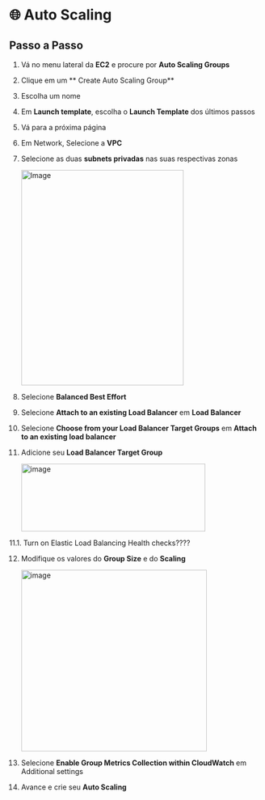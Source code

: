 # 🌐 Auto Scaling

## Passo a Passo

1. Vá no menu lateral da **EC2** e procure por **Auto Scaling Groups**

2. Clique em um ** Create Auto Scaling Group**

3. Escolha um nome

4. Em **Launch template**, escolha o **Launch Template** dos últimos passos

5. Vá para a próxima página  

6. Em Network, Selecione a **VPC**

7. Selecione as duas **subnets privadas** nas suas respectivas zonas

    <img width="321" height="426" alt="Image" src="https://github.com/user-attachments/assets/9a8ea2c7-89f0-49a9-ba15-0dacae95b725" />

8. Selecione **Balanced Best Effort**  

9. Selecione **Attach to an existing Load Balancer** em **Load Balancer**

10. Selecione **Choose from your Load Balancer Target Groups** em **Attach to an existing load balancer**

11. Adicione seu **Load Balancer Target Group**

    <img width="364" height="134" alt="image" src="https://github.com/user-attachments/assets/25fd8ed1-f6ec-4490-9173-37d1ae3ea66c" />

11.1. Turn on Elastic Load Balancing Health checks????

12. Modifique os valores do **Group Size** e do **Scaling**

    <img width="367" height="359" alt="image" src="https://github.com/user-attachments/assets/667de4a4-2490-46e8-81e8-806ee5ce970d" />

13. Selecione **Enable Group Metrics Collection within CloudWatch** em Additional settings 

14. Avance e crie seu **Auto Scaling**
